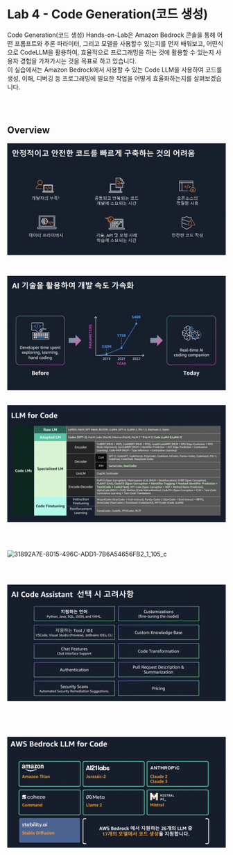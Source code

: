 # Lab 4 - Code Generation(코드 생성)

Code Generation(코드 생성) Hands-on-Lab은 Amazon Bedrock 콘솔을 통해 어떤 프롬프트와 추론 파라미터, 그리고 모델을 사용할수 있는지를 먼저 배워보고,
어떤식으로 CodeLLM을 활용하여, 효율적으로 프로그래밍을 하는 것에 활용할 수 있는지 사용자 경험을 가져가시는 것을 목표로 하고 있습니다.<br>
이 실습에서는 Amazon Bedrock에서 사용할 수 있는 Code LLM을 사용하여 코드를 생성, 이해, 디버깅 등 프로그래밍에 필요한 작업을 어떻게 효율화하는지를 살펴보겠습니다.

<BR><BR>
## Overview
![alt text](images/aimage-1.png)

<BR>

![alt text](images/aimage-2.png)
<BR><BR>

![alt text](images/aimage-6.png)

<BR>
<BR>

![31892A7E-8015-496C-ADD1-7B6A54656FB2_1_105_c](https://github.com/son-kjun/bedrock-workshop/assets/117620342/681130e0-d263-4bf8-9115-03d891d53aba)


<BR>
<BR>

![alt text](images/aimage-5.png)

<!--
<BR><BR>
<!--
![alt text](images/aimage-7.png)
-->
<BR><BR><BR>



![alt text](images/aimage-4.png)

